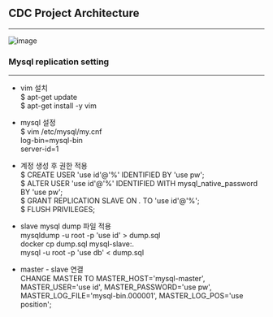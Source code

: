 ## CDC Project Architecture

---

![image](https://github.com/hyunwoopark0/CDC_project/assets/144861873/7923a718-8225-4bc2-b862-a01eec3cc315)



### Mysql replication setting
---

- vim 설치 </br>
$ apt-get update </br>
$ apt-get install -y vim </br>

- mysql 설정 </br>
$ vim /etc/mysql/my.cnf </br>
  log-bin=mysql-bin  </br>
  server-id=1 </br>

- 계정 생성 후 권한 적용 </br>
$ CREATE USER 'use id'@'%' IDENTIFIED BY 'use pw'; </br>
$ ALTER USER 'use id'@'%' IDENTIFIED WITH mysql_native_password BY 'use pw'; </br>
$ GRANT REPLICATION SLAVE ON *.* TO 'use id'@'%'; </br>
$ FLUSH PRIVILEGES; </br>

- slave mysql dump 파일 적용 </br>
mysqldump -u root -p 'use id' > dump.sql </br>
docker cp dump.sql mysql-slave:. </br>
mysql -u root -p 'use db' < dump.sql </br>

- master - slave 연결 </br>
CHANGE MASTER TO MASTER_HOST='mysql-master', MASTER_USER='use id', MASTER_PASSWORD='use pw', MASTER_LOG_FILE='mysql-bin.000001', MASTER_LOG_POS='use position'; </br>



